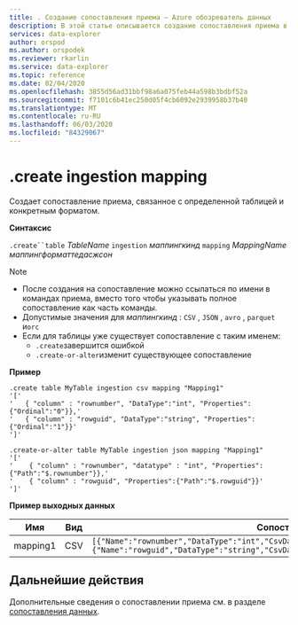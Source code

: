 ```yaml
---
title: . Создание сопоставления приема — Azure обозреватель данных
description: В этой статье описывается создание сопоставления приема в Azure обозреватель данных.
services: data-explorer
author: orspod
ms.author: orspodek
ms.reviewer: rkarlin
ms.service: data-explorer
ms.topic: reference
ms.date: 02/04/2020
ms.openlocfilehash: 3855d56ad31bbf98a6a075feb44a598b3bdbf52a
ms.sourcegitcommit: f7101c6b41ec250d05f4cb6092e2939958b37b40
ms.translationtype: MT
ms.contentlocale: ru-RU
ms.lasthandoff: 06/03/2020
ms.locfileid: "84329067"
---
```

# <a name="create-ingestion-mapping"></a>.create ingestion mapping

Создает сопоставление приема, связанное с определенной таблицей и конкретным форматом.

**Синтаксис**

`.create``table` *TableName* `ingestion` *маппингкинд* `mapping` *MappingName* *маппингформаттедасжсон*

> [!NOTE]
> * После создания на сопоставление можно ссылаться по имени в командах приема, вместо того чтобы указывать полное сопоставление как часть команды.
> * Допустимые значения для _маппингкинд_ : `CSV` , `JSON` , `avro` , `parquet` и`orc`
> * Если для таблицы уже существует сопоставление с таким именем:
>    * `.create`завершится ошибкой
>    * `.create-or-alter`изменит существующее сопоставление
 
**Пример** 
 
```kusto
.create table MyTable ingestion csv mapping "Mapping1"
'['
'   { "column" : "rownumber", "DataType":"int", "Properties":{"Ordinal":"0"}},'
'   { "column" : "rowguid", "DataType":"string", "Properties":{"Ordinal":"1"}}'
']'

.create-or-alter table MyTable ingestion json mapping "Mapping1"
'['
'    { "column" : "rownumber", "datatype" : "int", "Properties":{"Path":"$.rownumber"}},'
'    { "column" : "rowguid", "Properties":{"Path":"$.rowguid"}}'
']'
```

**Пример выходных данных**

| Имя     | Вид | Сопоставление                                                                                                                                                                          |
|----------|------|----------------------------------------------------------------------------------------------------------------------------------------------------------------------------------|
| mapping1 | CSV  | `[{"Name":"rownumber","DataType":"int","CsvDataType":null,"Ordinal":0,"ConstValue":null},{"Name":"rowguid","DataType":"string","CsvDataType":null,"Ordinal":1,"ConstValue":null}]` |

## <a name="next-steps"></a>Дальнейшие действия
Дополнительные сведения о сопоставлении приема см. в разделе [сопоставления данных](mappings.md).
